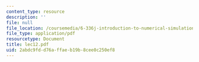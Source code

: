 ```yaml
---
content_type: resource
description: ''
file: null
file_location: /coursemedia/6-336j-introduction-to-numerical-simulation-sma-5211-fall-2003/2abdc9fdd76affaeb19b8cee0c250ef8_lec12.pdf
file_type: application/pdf
resourcetype: Document
title: lec12.pdf
uid: 2abdc9fd-d76a-ffae-b19b-8cee0c250ef8
---
```

